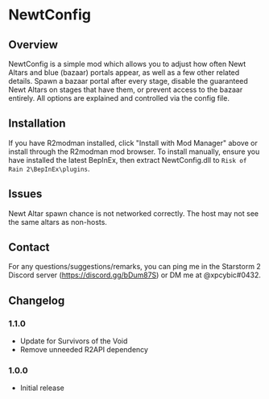 # NewtConfig

## Overview

NewtConfig is a simple mod which allows you to adjust how often Newt Altars and blue (bazaar) portals appear, as well as a few other related details. Spawn a bazaar portal after every stage, disable the guaranteed Newt Altars on stages that have them, or prevent access to the bazaar entirely. All options are explained and controlled via the config file.

## Installation

If you have R2modman installed, click "Install with Mod Manager" above or install through the R2modman mod browser. To install manually, ensure you have installed the latest BepInEx, then extract NewtConfig.dll to `Risk of Rain 2\BepInEx\plugins`.

## Issues

Newt Altar spawn chance is not networked correctly. The host may not see the same altars as non-hosts.

## Contact

For any questions/suggestions/remarks, you can ping me in the Starstorm 2 Discord server (https://discord.gg/bDum87S) or DM me at @xpcybic#0432.

## Changelog

### 1.1.0
* Update for Survivors of the Void
* Remove unneeded R2API dependency

### 1.0.0
* Initial release